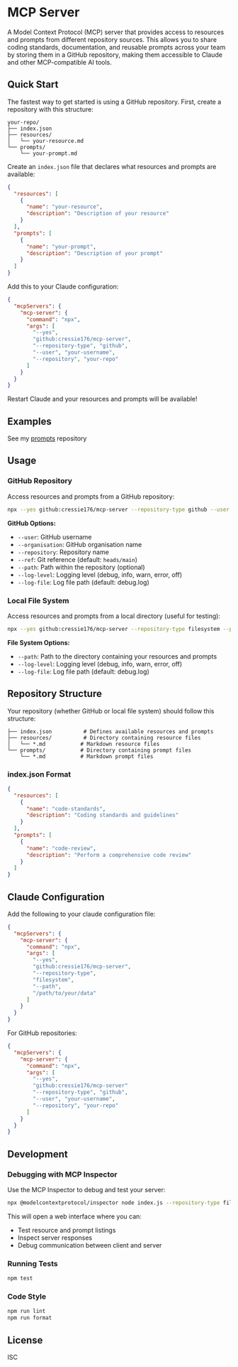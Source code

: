 # MCP Server

A Model Context Protocol (MCP) server that provides access to resources and prompts from different repository sources. This allows you to share coding standards, documentation, and reusable prompts across your team by storing them in a GitHub repository, making them accessible to Claude and other MCP-compatible AI tools.

## Quick Start

The fastest way to get started is using a GitHub repository. First, create a repository with this structure:

```
your-repo/
├── index.json
├── resources/
│   └── your-resource.md
└── prompts/
    └── your-prompt.md
```

Create an `index.json` file that declares what resources and prompts are available:

```json
{
  "resources": [
    {
      "name": "your-resource",
      "description": "Description of your resource"
    }
  ],
  "prompts": [
    {
      "name": "your-prompt",
      "description": "Description of your prompt"
    }
  ]
}
```

Add this to your Claude configuration:

```json
{
  "mcpServers": {
    "mcp-server": {
      "command": "npx",
      "args": [
        "--yes",
        "github:cressie176/mcp-server",
        "--repository-type", "github",
        "--user", "your-username",
        "--repository", "your-repo"
      ]
    }
  }
}
```

Restart Claude and your resources and prompts will be available!

## Examples
See my [prompts](https://github.com/cressie176/prompts) repository

## Usage

### GitHub Repository

Access resources and prompts from a GitHub repository:

```bash
npx --yes github:cressie176/mcp-server --repository-type github --user your-user --repository your-repo
```

**GitHub Options:**
- `--user`: GitHub username
- `--organisation`: GitHub organisation name
- `--repository`: Repository name
- `--ref`: Git reference (default: `heads/main`)
- `--path`: Path within the repository (optional)
- `--log-level`: Logging level (debug, info, warn, error, off)
- `--log-file`: Log file path (default: debug.log)

### Local File System

Access resources and prompts from a local directory (useful for testing):

```bash
npx --yes github:cressie176/mcp-server --repository-type filesystem --path ./path/to/folder
```

**File System Options:**
- `--path`: Path to the directory containing your resources and prompts
- `--log-level`: Logging level (debug, info, warn, error, off)
- `--log-file`: Log file path (default: debug.log)

## Repository Structure

Your repository (whether GitHub or local file system) should follow this structure:

```
├── index.json          # Defines available resources and prompts
├── resources/          # Directory containing resource files
│   └── *.md           # Markdown resource files
└── prompts/           # Directory containing prompt files
    └── *.md           # Markdown prompt files
```

### index.json Format

```json
{
  "resources": [
    {
      "name": "code-standards",
      "description": "Coding standards and guidelines"
    }
  ],
  "prompts": [
    {
      "name": "code-review",
      "description": "Perform a comprehensive code review"
    }
  ]
}
```

## Claude Configuration

Add the following to your claude configuration file:

```json
{
  "mcpServers": {
    "mcp-server": {
      "command": "npx",
      "args": [
        "--yes",
        "github:cressie176/mcp-server",
        "--repository-type",
        "filesystem",
        "--path",
        "/path/to/your/data"
      ]
    }
  }
}
```

For GitHub repositories:

```json
{
  "mcpServers": {
    "mcp-server": {
      "command": "npx",
      "args": [
        "--yes",
        "github:cressie176/mcp-server"
        "--repository-type", "github",
        "--user", "your-username",
        "--repository", "your-repo"
      ]
    }
  }
}
```

## Development

### Debugging with MCP Inspector

Use the MCP Inspector to debug and test your server:

```bash
npx @modelcontextprotocol/inspector node index.js --repository-type filesystem --path ./test/data
```

This will open a web interface where you can:
- Test resource and prompt listings
- Inspect server responses
- Debug communication between client and server

### Running Tests

```bash
npm test
```

### Code Style

```bash
npm run lint
npm run format
```

## License

ISC
